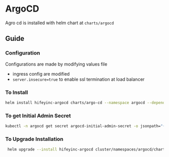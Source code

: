 # ArgoCD

Agro cd is installed with helm chart at `charts/argocd`

## Guide

### Configuration

Configurations are made by modifying values file

- ingress config are modified
- `server.insecure=true` to enable ssl termination at load balancer

### To Install

```bash
helm install hifeyinc-argocd charts/argo-cd --namespace argocd --dependency-update
```

### To get Initial Admin Secret

```bash
kubectl -n argocd get secret argocd-initial-admin-secret -o jsonpath="{.data.password}" | base64 -d

```

### To Upgrade Installation

```bash
 helm upgrade --install hifeyinc-argocd cluster/namespaces/argocd/charts/argo-cd --namespace argocd --dependency-update
```
